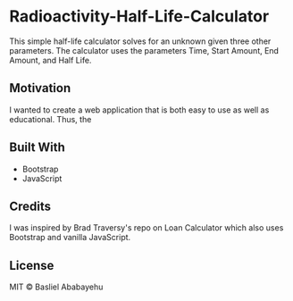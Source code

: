 # Radioactivity-Half-Life-Calculator

This simple half-life calculator solves for an unknown given three other parameters.
The calculator uses the parameters Time, Start Amount, End Amount, and Half Life. 

## Motivation

I wanted to create a web application that is both easy to use as well as educational. Thus, the 

## Built With

* Bootstrap 
* JavaScript 


## Credits
I was inspired by Brad Traversy's repo on Loan Calculator which also uses Bootstrap and vanilla JavaScript.

## License
MIT © Basliel Ababayehu
